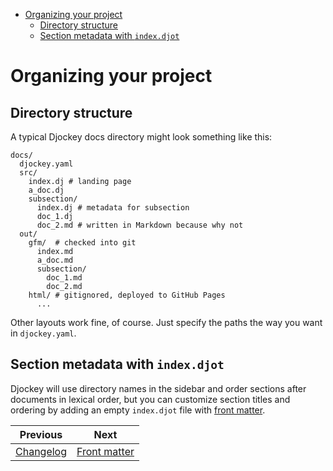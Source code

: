 <!--
  DO NOT EDIT THIS FILE DIRECTLY!
  It is generated by djockey.
-->
- [Organizing your
  project](../foundations/organization.md#Organizing-your-project)
  - [Directory
    structure](../foundations/organization.md#Directory-structure)
  - [Section metadata with
    `index.djot`](../foundations/organization.md#Section-metadata-with-index-djot)

<div id="Organizing-your-project" class="section"
id="Organizing-your-project">

# Organizing your project

<div id="Directory-structure" class="section" id="Directory-structure">

## Directory structure

A typical Djockey docs directory might look something like this:

``` plaintext
docs/
  djockey.yaml
  src/
    index.dj # landing page
    a_doc.dj
    subsection/
      index.dj # metadata for subsection
      doc_1.dj
      doc_2.md # written in Markdown because why not
  out/
    gfm/  # checked into git
      index.md
      a_doc.md
      subsection/
        doc_1.md
        doc_2.md
    html/ # gitignored, deployed to GitHub Pages
      ...
```

Other layouts work fine, of course. Just specify the paths the way you
want in `djockey.yaml`.

</div>

<div id="Section-metadata-with-index-djot" class="section"
id="Section-metadata-with-index-djot">

## Section metadata with `index.djot`

Djockey will use directory names in the sidebar and order sections after
documents in lexical order, but you can customize section titles and
ordering by adding an empty `index.djot` file with [front
matter](../foundations/frontmatter.md#frontmatter).

</div>

</div>


| Previous | Next |
| - | - |
| [Changelog](../changelog.md) | [Front matter](../foundations/frontmatter.md) |